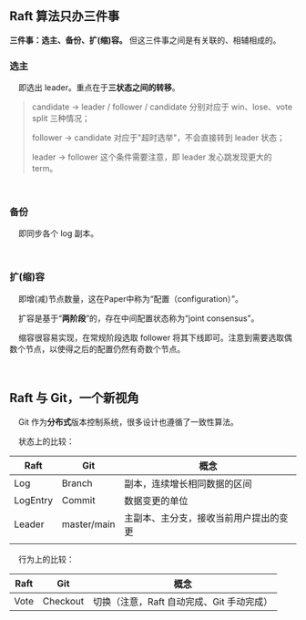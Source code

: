 ## Raft 算法只办三件事

**三件事：选主、备份、扩(缩)容。** 但这三件事之间是有关联的、相辅相成的。

### 选主

    即选出 leader。重点在于**三状态之间的转移**。

> candidate -> leader / follower / candidate 分别对应于 win、lose、vote split 三种情况；
> 
> follower -> candidate 对应于"超时选举"，不会直接转到 leader 状态；
> 
> leader -> follower 这个条件需要注意，即 leader 发心跳发现更大的 term。

    

### 备份

    即同步各个 log 副本。

    

### 扩(缩)容

    即增(减)节点数量，这在Paper中称为“配置（configuration）”。

    扩容是基于“**两阶段**”的，存在中间配置状态称为“joint consensus”。

    缩容很容易实现，在常规阶段选取 follower 将其下线即可。注意到需要选取偶数个节点，以使得之后的配置仍然有奇数个节点。

    

## Raft 与 Git，一个新视角

    Git 作为**分布式**版本控制系统，很多设计也遵循了一致性算法。

    状态上的比较：

| Raft     | Git         | 概念                  |
| -------- | ----------- | ------------------- |
| Log      | Branch      | 副本，连续增长相同数据的区间      |
| LogEntry | Commit      | 数据变更的单位             |
| Leader   | master/main | 主副本、主分支，接收当前用户提出的变更 |
|          |             |                     |

    行为上的比较：

| Raft | Git      | 概念                        |
| ---- | -------- | ------------------------- |
| Vote | Checkout | 切换（注意，Raft 自动完成、Git 手动完成） |
